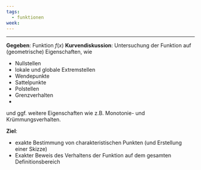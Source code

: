 ```yaml
---
tags:
  - funktionen
week:
---
```

***

**Gegeben**: Funktion $f(x)$
**Kurvendiskussion**: Untersuchung der Funktion auf (geometrische) Eigenschaften, wie

- Nullstellen
- lokale und globale Extremstellen
- Wendepunkte
- Sattelpunkte
- Polstellen
- Grenzverhalten
- 
und ggf. weitere Eigenschaften wie z.B. Monotonie- und Krümmungsverhalten.

**Ziel**:
- exakte Bestimmung von charakteristischen Punkten (und Erstellung einer Skizze)
- Exakter Beweis des Verhaltens der Funktion auf dem gesamten Definitionsbereich